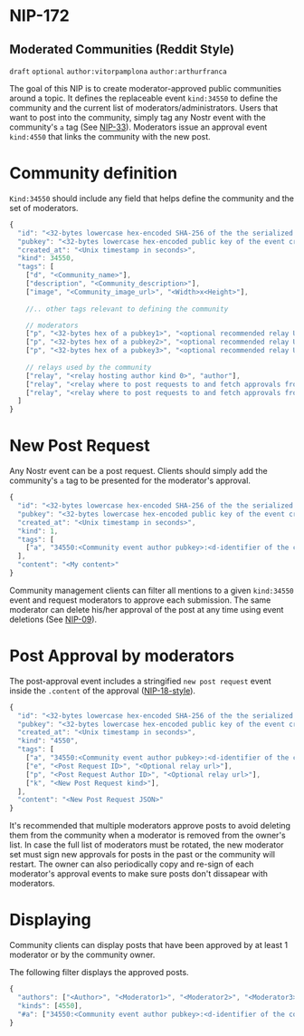 NIP-172
=======

Moderated Communities (Reddit Style)
------------------------------------

`draft` `optional` `author:vitorpamplona` `author:arthurfranca`

The goal of this NIP is to create moderator-approved public communities around a topic. It defines the replaceable event `kind:34550` to define the community and the current list of moderators/administrators. Users that want to post into the community, simply tag any Nostr event with the community's `a` tag (See [NIP-33](33.md)). Moderators issue an approval event `kind:4550` that links the community with the new post.

# Community definition

`Kind:34550` should include any field that helps define the community and the set of moderators.

```js
{
  "id": "<32-bytes lowercase hex-encoded SHA-256 of the the serialized event data>",
  "pubkey": "<32-bytes lowercase hex-encoded public key of the event creator>",
  "created_at": "<Unix timestamp in seconds>",
  "kind": 34550,
  "tags": [
    ["d", "<Community_name>"],
    ["description", "<Community_description>"],
    ["image", "<Community_image_url>", "<Width>x<Height>"],
	
    //.. other tags relevant to defining the community

    // moderators
    ["p", "<32-bytes hex of a pubkey1>", "<optional recommended relay URL>", "moderator"],
    ["p", "<32-bytes hex of a pubkey2>", "<optional recommended relay URL>", "moderator"],
    ["p", "<32-bytes hex of a pubkey3>", "<optional recommended relay URL>", "moderator"],
	
    // relays used by the community 
    ["relay", "<relay hosting author kind 0>", "author"],
    ["relay", "<relay where to post requests to and fetch approvals from>"], 
    ["relay", "<relay where to post requests to and fetch approvals from>"]
  ]
}
```

# New Post Request

Any Nostr event can be a post request. Clients should simply add the community's `a` tag to be presented for the moderator's approval.

```js
{
  "id": "<32-bytes lowercase hex-encoded SHA-256 of the the serialized event data>",
  "pubkey": "<32-bytes lowercase hex-encoded public key of the event creator>",
  "created_at": "<Unix timestamp in seconds>",
  "kind": 1,
  "tags": [
    ["a", "34550:<Community event author pubkey>:<d-identifier of the community>", "<Optional relay url>"],
  ], 
  "content": "<My content>"
}
```

Community management clients can filter all mentions to a given `kind:34550` event and request moderators to approve each submission. The same moderator can delete his/her approval of the post at any time using event deletions (See [NIP-09](09.md)).

# Post Approval by moderators

The post-approval event includes a stringified `new post request` event inside the `.content` of the approval ([NIP-18-style](18.md)).

```js
{
  "id": "<32-bytes lowercase hex-encoded SHA-256 of the the serialized event data>",
  "pubkey": "<32-bytes lowercase hex-encoded public key of the event creator>",
  "created_at": "<Unix timestamp in seconds>",
  "kind": "4550",
  "tags": [
    ["a", "34550:<Community event author pubkey>:<d-identifier of the community>", "<Optional relay url>"],
    ["e", "<Post Request ID>", "<Optional relay url>"],
    ["p", "<Post Request Author ID>", "<Optional relay url>"],
    ["k", "<New Post Request kind>"],
  ], 
  "content": "<New Post Request JSON>"
}
```

It's recommended that multiple moderators approve posts to avoid deleting them from the community when a moderator is removed from the owner's list. In case the full list of moderators must be rotated, the new moderator set must sign new approvals for posts in the past or the community will restart. The owner can also periodically copy and re-sign of each moderator's approval events to make sure posts don't dissapear with moderators. 

# Displaying

Community clients can display posts that have been approved by at least 1 moderator or by the community owner.

The following filter displays the approved posts.

```js
{
  "authors": ["<Author>", "<Moderator1>", "<Moderator2>", "<Moderator3>", ...],
  "kinds": [4550],
  "#a": ["34550:<Community event author pubkey>:<d-identifier of the community>"],
}
```